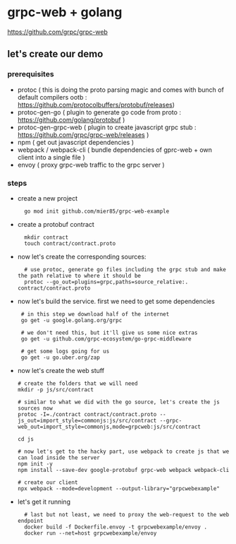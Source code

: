 # grpc-web + golang

https://github.com/grpc/grpc-web

## let's create our demo

### prerequisites 
 
 - protoc ( this is doing the proto parsing magic and comes with bunch of default compilers ootb : https://github.com/protocolbuffers/protobuf/releases)
 - protoc-gen-go ( plugin to generate go code from proto : https://github.com/golang/protobuf )
 - protoc-gen-grpc-web ( plugin to create javascript grpc stub : https://github.com/grpc/grpc-web/releases )
 - npm ( get out javascript dependencies )
 - webpack / webpack-cli ( bundle dependencies of gprc-web + own client into a single file )
 - envoy ( proxy grpc-web traffic to the grpc server )


### steps 

- create a new project


        go mod init github.com/mier85/grpc-web-example

- create a protobuf contract


        mkdir contract
        touch contract/contract.proto


- now let's create the corresponding sources:


        # use protoc, generate go files including the grpc stub and make the path relative to where it should be
        protoc --go_out=plugins=grpc,paths=source_relative:. contract/contract.proto        





 - now let's build the service. first we need to get some dependencies 


        # in this step we download half of the internet
        go get -u google.golang.org/grpc
        
        # we don't need this, but it'll give us some nice extras
        go get -u github.com/grpc-ecosystem/go-grpc-middleware
        
        # get some logs going for us
        go get -u go.uber.org/zap
        
        
  - now let's create the web stuff
  
  
        # create the folders that we will need
        mkdir -p js/src/contract
  
        # similar to what we did with the go source, let's create the js sources now 
        protoc -I=./contract contract/contract.proto --js_out=import_style=commonjs:js/src/contract --grpc-web_out=import_style=commonjs,mode=grpcweb:js/src/contract

        cd js
        
        # now let's get to the hacky part, use webpack to create js that we can load inside the server
        npm init -y
        npm install --save-dev google-protobuf grpc-web webpack webpack-cli
        
        # create our client
        npx webpack --mode=development --output-library="grpcwebexample"  

        
- let's get it running        
        
        
        # last but not least, we need to proxy the web-request to the web endpoint 
    	docker build -f Dockerfile.envoy -t grpcwebexample/envoy .
        docker run --net=host grpcwebexample/envoy

        
        
        
